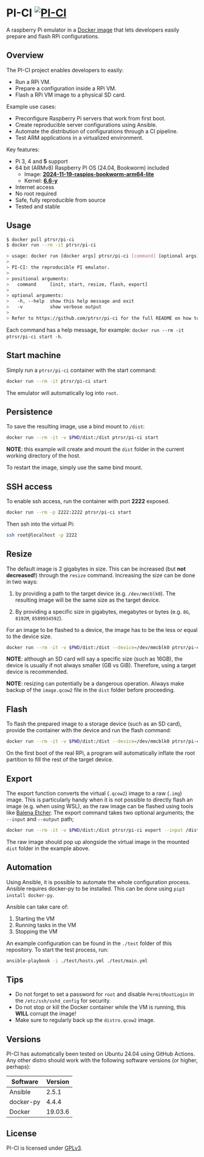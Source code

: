 # PI-CI [![PI-CI](https://github.com/ptrsr/pi-ci/actions/workflows/main.yml/badge.svg?branch=master)](https://github.com/ptrsr/pi-ci/actions/workflows/main.yml)
A raspberry Pi emulator in a [Docker image](https://hub.docker.com/r/ptrsr/pi-ci) that lets developers easily prepare and flash RPi configurations.

## Overview
The PI-CI project enables developers to easily:
- Run a RPi VM.
- Prepare a configuration inside a RPi VM.
- Flash a RPi VM image to a physical SD card.

Example use cases:
- Preconfigure Raspberry Pi servers that work from first boot.
- Create reproducible server configurations using Ansible.
- Automate the distribution of configurations through a CI pipeline.
- Test ARM applications in a virtualized environment.

Key features:
- Pi 3, 4 and **5** support
- 64 bit (ARMv8) Raspberry PI OS (24.04, Bookworm) included
  - Image: **[2024-11-19-raspios-bookworm-arm64-lite](https://downloads.raspberrypi.com/raspios_lite_arm64/images/raspios_lite_arm64-2024-11-19/)**
  - Kernel: **[6.6-y](https://github.com/raspberrypi/linux/tree/rpi-6.6.y)**
- Internet access
- No root required
- Safe, fully reproducible from source
- Tested and stable

## Usage
```sh
$ docker pull ptrsr/pi-ci
$ docker run --rm -it ptrsr/pi-ci

> usage: docker run [docker args] ptrsr/pi-ci [command] [optional args]
> 
> PI-CI: the reproducible PI emulator.
> 
> positional arguments:
>   command     [init, start, resize, flash, export]
> 
> optional arguments:
>   -h, --help  show this help message and exit
>   -v          show verbose output
> 
> Refer to https://github.com/ptrsr/pi-ci for the full README on how to use this program.
```
Each command has a help message, for example: 
`docker run --rm -it ptrsr/pi-ci start -h`.

## Start machine
Simply run a `ptrsr/pi-ci` container with the start command:
```sh
docker run --rm -it ptrsr/pi-ci start
```
The emulator will automatically log into `root`.

## Persistence
To save the resulting image, use a bind mount to `/dist`:
```sh
docker run --rm -it -v $PWD/dist:/dist ptrsr/pi-ci start
```
**NOTE**: this example will create and mount the `dist` folder in the current working directory of the host.

To restart the image, simply use the same bind mount.

## SSH access
To enable ssh access, run the container with port **2222** exposed.
```sh
docker run --rm -p 2222:2222 ptrsr/pi-ci start
```

Then ssh into the virtual Pi:
```sh
ssh root@localhost -p 2222
```

## Resize
The default image is 2 gigabytes in size. This can be increased (but **not decreased!**) through the `resize` command. Increasing the size can be done in two ways:
1. by providing a path to the target device (e.g. `/dev/mmcblk0`). The resulting image will be the same size as the target device.

2. By providing a specific size in gigabytes, megabytes or bytes (e.g. `8G`, `8192M`, `8589934592`).

For an image to be flashed to a device, the image has to be the less or equal to the device size.

```sh
docker run --rm -it -v $PWD/dist:/dist --device=/dev/mmcblk0 ptrsr/pi-ci resize /dev/mmcblk0
```

**NOTE**: although an SD card will say a specific size (such as 16GB), the device is usually if not always smaller (GB vs GiB). Therefore, using a target device is recommended.

**NOTE**: resizing can potentially be a dangerous operation. Always make backup of the `image.qcow2` file in the `dist` folder before proceeding.

## Flash 
To flash the prepared image to a storage device (such as an SD card), provide the container with the device and run the flash command:
```sh
docker run --rm -it -v $PWD/dist:/dist --device=/dev/mmcblk0 ptrsr/pi-ci flash /dev/mmcblk0
```
On the first boot of the real RPi, a program will automatically inflate the root partition to fill the rest of the target device.

## Export
The export function converts the virtual (`.qcow2`) image to a raw (`.img`) image. This is particularly handy when it is not possible to directly flash an image (e.g. when using WSL), as the raw image can be flashed using tools like [Balena Etcher](https://www.balena.io/etcher). The export command takes two optional arguments; the `--input` and `--output` path;
```sh
docker run --rm -it -v $PWD/dist:/dist ptrsr/pi-ci export --input /dist/image.qcow2 --output /dist/image.img
```
The raw image should pop up alongside the virtual image in the mounted `dist` folder in the example above.

## Automation
Using Ansible, it is possible to automate the whole configuration process. Ansible requires docker-py to be installed. This can be done using `pip3 install docker-py`.

Ansible can take care of:
1. Starting the VM
2. Running tasks in the VM
3. Stopping the VM

An example configuration can be found in the `./test` folder of this repository. To start the test process, run:
```sh
ansible-playbook -i ./test/hosts.yml ./test/main.yml
```

## Tips
- Do not forget to set a password for `root` and disable `PermitRootLogin` in the `/etc/ssh/sshd_config` for security.
- Do not stop or kill the Docker container while the VM is running, this **WILL** corrupt the image!
- Make sure to regularly back up the `distro.qcow2` image.

## Versions
PI-CI has automatically been tested on Ubuntu 24.04 using GitHub Actions. Any other distro should work with the following software versions (or higher, perhaps):

| Software  | Version  | 
| ----------| -------- |
| Ansible   | 2.5.1    |
| docker-py | 4.4.4    |
| Docker    | 19.03.6  |

## License
PI-CI is licensed under [GPLv3](https://www.gnu.org/licenses/gpl-3.0.en.html).
